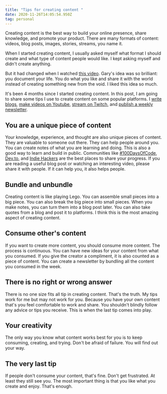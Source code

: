 ```yaml
---
title: "Tips for creating content "
date: 2020-11-26T14:05:54.950Z
tag: personal
---
```

Creating content is the best way to build your online presence, share knowledge, and promote your product. There are many formats of content: videos, blog posts, images, stories, streams, you name it.

When I started creating content, I usually asked myself what format I should create and what type of content people would like. I kept asking myself and didn't create anything.

But it had changed when I watched [this video](https://www.youtube.com/watch?v=RVKofRN1dyI). Gary's idea was so brilliant: you document your life. You do what you like and share it with the world instead of creating something new from the void. I liked this idea so much.

It's been 4 months since I started creating content. In this post, I am going to share some tips I use to create content on some popular platforms. I [write blogs](https://phongduong.dev/blog/), [make videos on Youtube](https://www.youtube.com/channel/UCXykqt3V2-9bYXKWZRcH0rA), [stream on Twitch](https://www.twitch.tv/koogio), and [publish a weekly newsletter](http://koogio.substack.com/).

## You are a unique piece of content

Your knowledge, experience, and thought are also unique pieces of content. They are valuable to someone out there. They can help people around you. You can create notes of what you are learning and doing. This is also a good way to learn and build in public. Communities like [\#100DaysOfCode](https://twitter.com/search?q=%23100DaysofCode), [Dev.to](http://dev.to/), and [Indie Hackers](https://www.indiehackers.com/) are the best places to share your progress. If you are reading a useful blog post or watching an interesting video, please share it with people. If it can help you, it also helps people.

## Bundle and unbundle

Creating content is like playing Lego. You can assemble small pieces into a big piece. You can also break the big piece into small pieces. When you make notes, you can turn them into a blog post later. You can also take quotes from a blog and post it to platforms. I think this is the most amazing aspect of creating content.

## Consume other's content

If you want to create more content, you should consume more content. The process is continuous. You can have new ideas for your content from what you consumed. If you give the creator a compliment, it is also counted as a piece of content. You can create a newsletter by bundling all the content you consumed in the week. 

## There is no right or wrong answer

There is no one size fits all tip in creating content. That's the truth. My tips work for me but may not work for you. Because you have your own content that's you feel comfortable to work and share. You shouldn't blindly follow any advice or tips you receive. This is when the last tip comes into play. 

## Your creativity

The only way you know what content works best for you is to keep consuming, creating, and trying. Don't be afraid of failure. You will find out your way. 

## The very last tip

If people don't consume your content, that's fine. Don't get frustrated. At least they still see you. The most important thing is that you like what you create and enjoy. That's enough.